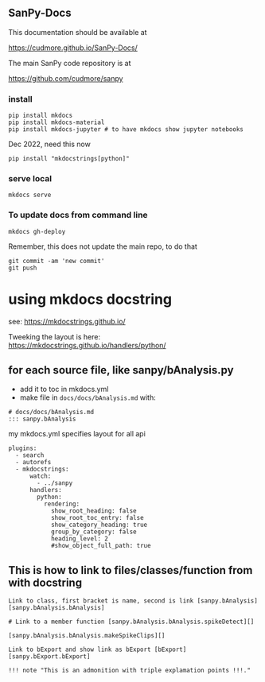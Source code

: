 ## SanPy-Docs

This documentation should be available at

https://cudmore.github.io/SanPy-Docs/

The main SanPy code repository is at

https://github.com/cudmore/sanpy

### install

```
pip install mkdocs
pip install mkdocs-material
pip install mkdocs-jupyter # to have mkdocs show jupyter notebooks
```

Dec 2022, need this now
```
pip install "mkdocstrings[python]"
```

### serve local

```
mkdocs serve
```

### To update docs from command line

```
mkdocs gh-deploy
```

Remember, this does not update the main repo, to do that

```
git commit -am 'new commit'
git push
```

# using mkdocs docstring

see: https://mkdocstrings.github.io/

Tweeking the layout is here: https://mkdocstrings.github.io/handlers/python/

## for each source file, like sanpy/bAnalysis.py

- add it to toc in mkdocs.yml
- make file in `docs/docs/bAnalysis.md` with:

```
# docs/docs/bAnalysis.md
::: sanpy.bAnalysis
```

my mkdocs.yml specifies layout for all api

```
plugins:
  - search
  - autorefs
  - mkdocstrings:
      watch:
        - ../sanpy
      handlers:
        python:
          rendering:
            show_root_heading: false
            show_root_toc_entry: false
            show_category_heading: true
            group_by_category: false
            heading_level: 2
            #show_object_full_path: true
```

## This is how to link to files/classes/function from with docstring

```
Link to class, first bracket is name, second is link [sanpy.bAnalysis][sanpy.bAnalysis.bAnalysis]

# Link to a member function [sanpy.bAnalysis.bAnalysis.spikeDetect][]

[sanpy.bAnalysis.bAnalysis.makeSpikeClips][]

Link to bExport and show link as bExport [bExport][sanpy.bExport.bExport]

!!! note "This is an admonition with triple explamation points !!!."
```
